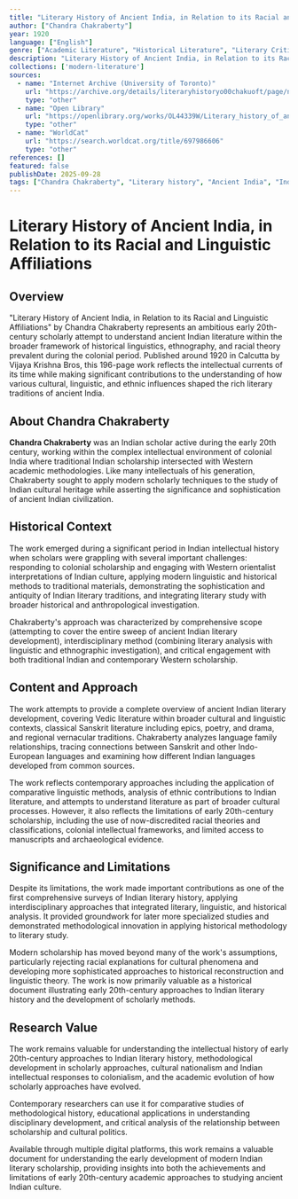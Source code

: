 ```yaml
---
title: "Literary History of Ancient India, in Relation to its Racial and Linguistic Affiliations"
author: ["Chandra Chakraberty"]
year: 1920
language: ["English"]
genre: ["Academic Literature", "Historical Literature", "Literary Criticism"]
description: "Literary History of Ancient India, in Relation to its Racial and Linguistic Affiliations by Chandra Chakraberty (c. 1920) - A comprehensive scholarly examination of ancient Indian literature within the broader context of racial and linguistic development. This important early 20th-century work at..."
collections: ['modern-literature']
sources:
  - name: "Internet Archive (University of Toronto)"
    url: "https://archive.org/details/literaryhistoryo00chakuoft/page/n3/mode/2up"
    type: "other"
  - name: "Open Library"
    url: "https://openlibrary.org/works/OL44339W/Literary_history_of_ancient_India_in_relation_to_its_racial_and_linguistic_affiliations?edition=key%3A/books/OL23315396M"
    type: "other"
  - name: "WorldCat"
    url: "https://search.worldcat.org/title/697986606"
    type: "other"
references: []
featured: false
publishDate: 2025-09-28
tags: ["Chandra Chakraberty", "Literary history", "Ancient India", "Indian literature", "Linguistics", "Historical linguistics", "Ethnography", "Sanskrit literature", "Racial studies", "Cultural synthesis", "Academic scholarship", "Early 20th century", "Colonial scholarship"]
---
```


# Literary History of Ancient India, in Relation to its Racial and Linguistic Affiliations

## Overview

"Literary History of Ancient India, in Relation to its Racial and Linguistic Affiliations" by Chandra Chakraberty represents an ambitious early 20th-century scholarly attempt to understand ancient Indian literature within the broader framework of historical linguistics, ethnography, and racial theory prevalent during the colonial period. Published around 1920 in Calcutta by Vijaya Krishna Bros, this 196-page work reflects the intellectual currents of its time while making significant contributions to the understanding of how various cultural, linguistic, and ethnic influences shaped the rich literary traditions of ancient India.

## About Chandra Chakraberty

**Chandra Chakraberty** was an Indian scholar active during the early 20th century, working within the complex intellectual environment of colonial India where traditional Indian scholarship intersected with Western academic methodologies. Like many intellectuals of his generation, Chakraberty sought to apply modern scholarly techniques to the study of Indian cultural heritage while asserting the significance and sophistication of ancient Indian civilization.

## Historical Context

The work emerged during a significant period in Indian intellectual history when scholars were grappling with several important challenges: responding to colonial scholarship and engaging with Western orientalist interpretations of Indian culture, applying modern linguistic and historical methods to traditional materials, demonstrating the sophistication and antiquity of Indian literary traditions, and integrating literary study with broader historical and anthropological investigation.

Chakraberty's approach was characterized by comprehensive scope (attempting to cover the entire sweep of ancient Indian literary development), interdisciplinary method (combining literary analysis with linguistic and ethnographic investigation), and critical engagement with both traditional Indian and contemporary Western scholarship.

## Content and Approach

The work attempts to provide a complete overview of ancient Indian literary development, covering Vedic literature within broader cultural and linguistic contexts, classical Sanskrit literature including epics, poetry, and drama, and regional vernacular traditions. Chakraberty analyzes language family relationships, tracing connections between Sanskrit and other Indo-European languages and examining how different Indian languages developed from common sources.

The work reflects contemporary approaches including the application of comparative linguistic methods, analysis of ethnic contributions to Indian literature, and attempts to understand literature as part of broader cultural processes. However, it also reflects the limitations of early 20th-century scholarship, including the use of now-discredited racial theories and classifications, colonial intellectual frameworks, and limited access to manuscripts and archaeological evidence.

## Significance and Limitations

Despite its limitations, the work made important contributions as one of the first comprehensive surveys of Indian literary history, applying interdisciplinary approaches that integrated literary, linguistic, and historical analysis. It provided groundwork for later more specialized studies and demonstrated methodological innovation in applying historical methodology to literary study.

Modern scholarship has moved beyond many of the work's assumptions, particularly rejecting racial explanations for cultural phenomena and developing more sophisticated approaches to historical reconstruction and linguistic theory. The work is now primarily valuable as a historical document illustrating early 20th-century approaches to Indian literary history and the development of scholarly methods.

## Research Value

The work remains valuable for understanding the intellectual history of early 20th-century approaches to Indian literary history, methodological development in scholarly approaches, cultural nationalism and Indian intellectual responses to colonialism, and the academic evolution of how scholarly approaches have evolved.

Contemporary researchers can use it for comparative studies of methodological history, educational applications in understanding disciplinary development, and critical analysis of the relationship between scholarship and cultural politics.

Available through multiple digital platforms, this work remains a valuable document for understanding the early development of modern Indian literary scholarship, providing insights into both the achievements and limitations of early 20th-century academic approaches to studying ancient Indian culture.